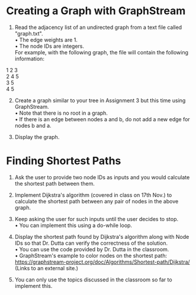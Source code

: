 # Creating a Graph with GraphStream
1) Read the adjacency list of an undirected graph from a text file called "graph.txt".  
• The edge weights are 1.  
• The node IDs are integers.  
For example, with the following graph, the file will contain the following information:  

1 2 3  
2 4 5  
3 5  
4 5  

2) Create a graph similar to your tree in Assignment 3 but this time using GraphStream.  
• Note that there is no root in a graph.  
• If there is an edge between nodes a and b, do not add a new edge for nodes b and a.  

3) Display the graph.  
  
  
# Finding Shortest Paths  
1) Ask the user to provide two node IDs as inputs and you would calculate the shortest path between them.  

2) Implement Dijkstra's algorithm (covered in class on 17th Nov.) to calculate the shortest path between any pair of nodes in the above graph.  

3) Keep asking the user for such inputs until the user decides to stop.  
• You can implement this using a do-while loop.  

4) Display the shortest path found by Dijkstra's algorithm along with Node IDs so that Dr. Dutta can verify the correctness of the solution.  
• You can use the code provided by Dr. Dutta in the classroom.  
• GraphStream's example to color nodes on the shortest path: https://graphstream-project.org/doc/Algorithms/Shortest-path/Dijkstra/ (Links to an external site.) 

5) You can only use the topics discussed in the classroom so far to implement this.  
